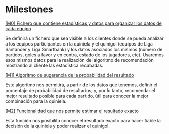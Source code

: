 # Milestones

[[M0] Fichero que contiene estadísticas y datos para organizar los datos de cada equipo](https://github.com/LuisMart7/ProBusiness/milestone/1)
  
Se definirá un fichero que sea visible a los clientes donde se pueda analizar a los equipos participantes en la quiniela y el quinigol (equipos de Liga Santander y Liga Smartbank) y los datos asociados los mismos (número de partidos, goles a favor y en contra, estado de los jugadores, etc). Usaremos esos mismos datos para la realización del algoritmo de recomendación mostrando al cliente las estadística recabadas.
  
[[M1] Algoritmo de sugerencia de la probabilidad del resultado](https://github.com/LuisMart7/ProBusiness/milestone/2)
  
Este algoritmo nos permitirá, a partir de los datos que tenemos, definir el porcentaje de probabilidad de resultados; y, por lo tanto, recomendar el mejor resultado posible para cada partido, útil para conocer la mejor combinación para la quiniela.
  
[[M2] Funcionalidad que nos permite estimar el resultado exacto](https://github.com/LuisMart7/ProBusiness/milestone/3)
  
Esta función nos posibilita conocer el resultado exacto para hacer fiable la decisión de la quiniela y poder realizar el quinigol.
